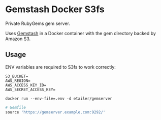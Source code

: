 # Gemstash Docker S3fs

Private RubyGems gem server.

Uses [Gemstash](https://github.com/bundler/gemstash) in a Docker container with the gem directory backed by Amazon S3.

## Usage

ENV variables are required to S3fs to work correctly:

```
S3_BUCKET=
AWS_REGION=
AWS_ACCESS_KEY_ID=
AWS_SECRET_ACCESS_KEY=
```

`docker run --env-file=.env -d etailer/gemserver`

```ruby
# Gemfile
source 'https://gemserver.example.com:9292/'
```
